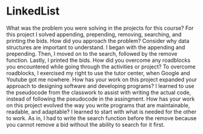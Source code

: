 # LinkedList

What was the problem you were solving in the projects for this course?
For this project I solved appending, prepending, removing, searching, and printing the bids.
How did you approach the problem? Consider why data structures are important to understand.
I began with the appending and prepending. Then, I moved on to the search, followed by the remove function. Lastly, I printed the bids.
How did you overcome any roadblocks you encountered while going through the activities or project?
To overcome roadblocks, I exercised my right to use the tutor center, when Google and Youtube got me nowhere.
How has your work on this project expanded your approach to designing software and developing programs?
I learned to use the pseudocode from the classwork to assist with writing the actual code, instead of following the pseudocode in the assingment.
How has your work on this project evolved the way you write programs that are maintainable, readable, and adaptable?
I learned to start with what is needed for the other to work. As in, I had to write the search function before the remove because you cannot remove a bid without the ability to search for it first.
